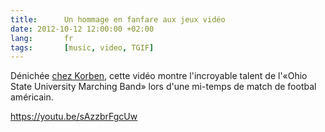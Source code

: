 ```yaml
---
title:      Un hommage en fanfare aux jeux vidéo
date: 2012-10-12 12:00:00 +02:00
lang:       fr
tags:       [music, video, TGIF]
---
```


Dénichée [chez Korben](http://korben.info/mais-ou-sont-les-majorettes.html), cette vidéo montre l'incroyable talent de l'«Ohio State University Marching Band» lors d'une mi-temps de match de footbal américain.

https://youtu.be/sAzzbrFgcUw
